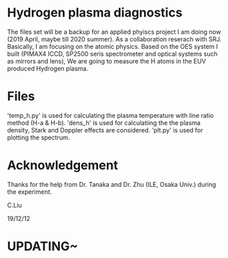 # Hydrogen plasma diagnostics
The files set will be a backup for an applied phyiscs project I am doing now (2019 April, maybe till 2020 summer). 
As a collaboration reserach with SRJ.
Basically, I am focusing on the atomic physics. 
Based on the OES system I built (PIMAX4 ICCD, SP2500 seris spectrometer and optical systems such as mirrors and lens),
We are going to measure the H atoms in the EUV produced Hydrogen plasma.
# Files
'temp_h.py' is used for calculating the plasma temperature with line ratio method (H-a & H-b).
'dens_h' is used for calculatiing the the plasma density, Stark and Doppler effects are considered.
'plt.py' is used for plotting the spectrum.
# Acknowledgement 
Thanks for the help from Dr. Tanaka and Dr. Zhu (ILE, Osaka Univ.) during the experiment.

C.Liu

19/12/12

# UPDATING~
